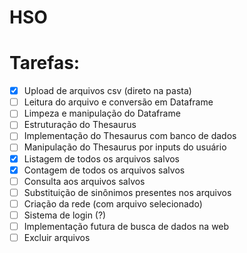 # HSO       

# Tarefas:
- [x] Upload de arquivos csv (direto na pasta)
- [ ] Leitura do arquivo e conversão em Dataframe
- [ ] Limpeza e manipulação do Dataframe 
- [ ] Estruturação do Thesaurus
- [ ] Implementação do Thesaurus com banco de dados
- [ ] Manipulação do Thesaurus por inputs do usuário 
- [x] Listagem de todos os arquivos salvos 
- [x] Contagem de todos os arquivos salvos 
- [ ] Consulta aos arquivos salvos
- [ ] Substituição de sinônimos presentes nos arquivos 
- [ ] Criação da rede (com arquivo selecionado)
- [ ] Sistema de login (?)
- [ ] Implementação futura de busca de dados na web
- [ ] Excluir arquivos

